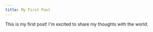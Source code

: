 ```yaml
---
title: My First Post
---
```


This is my first post! I'm excited to share my thoughts with the world.